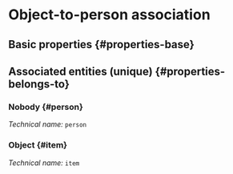 # Object-to-person association
<!--- THIS FILE IS GENERATED PLEASE DO NOT EDIT IT DIRECTLY --->



<OH code="itemToPerson"/>


## Basic properties {#properties-base}



## Associated entities (unique) {#properties-belongs-to}

### Nobody {#person}



*Technical name:* ```person```
<PH code="itemToPerson:person"/>

### Object {#item}



*Technical name:* ```item```
<PH code="itemToPerson:item"/>





